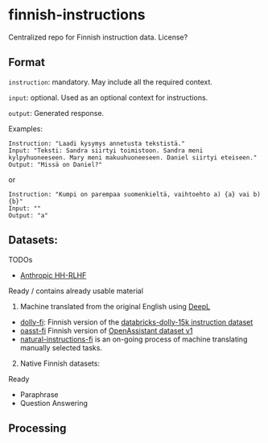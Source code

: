 # finnish-instructions
Centralized repo for Finnish instruction data. License? 

## Format

`instruction`: mandatory. May include all the required context.

`input`: optional. Used as an optional context for instructions.

`output`: Generated response.


Examples:
```
Instruction: "Laadi kysymys annetusta tekstistä."
Input: "Teksti: Sandra siirtyi toimistoon. Sandra meni kylpyhuoneeseen. Mary meni makuuhuoneeseen. Daniel siirtyi eteiseen."
Output: "Missä on Daniel?"
```
or 
```
Instruction: "Kumpi on parempaa suomenkieltä, vaihtoehto a) {a} vai b) {b}"
Input: ""
Output: "a"
```

## Datasets:

TODOs
* [Anthropic HH-RLHF](https://huggingface.co/datasets/Anthropic/hh-rlhf)

Ready / contains already usable material
1) Machine translated from the original English using [DeepL](<https://www.deepl.com/>)
* [dolly-fi](https://github.com/turkunlp/dolly-fi): Finnish version of the [databricks-dolly-15k instruction dataset](<https://github.com/databrickslabs/dolly/tree/master/data>)
* [oasst-fi](<https://github.com/turkunlp/oasst-fi>) Finnish version of
[OpenAssistant dataset v1](https://huggingface.co/datasets/OpenAssistant/oasst1)
* [natural-instructions-fi](https://github.com/luukkonenr/natural-instructions-fi) is an on-going process of machine translating manually selected tasks.

2) Native Finnish datasets:

Ready

* Paraphrase 
* Question Answering 



## Processing 


